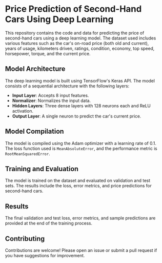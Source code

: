 # Price Prediction of Second-Hand Cars Using Deep Learning

This repository contains the code and data for predicting the price of second-hand cars using a deep learning model. The dataset used includes various features such as the car's on-road price (both old and current), years of usage, kilometers driven, ratings, condition, economy, top speed, horsepower, torque, and the current price.

## Model Architecture

The deep learning model is built using TensorFlow's Keras API. The model consists of a sequential architecture with the following layers:

- **Input Layer**: Accepts 8 input features.
- **Normalizer**: Normalizes the input data.
- **Hidden Layers**: Three dense layers with 128 neurons each and ReLU activation.
- **Output Layer**: A single neuron to predict the car's current price.


## Model Compilation

The model is compiled using the Adam optimizer with a learning rate of 0.1. The loss function used is `MeanAbsoluteError`, and the performance metric is `RootMeanSquaredError`.


## Training and Evaluation

The model is trained on the dataset and evaluated on validation and test sets. The results include the loss, error metrics, and price predictions for second-hand cars.



## Results

The final validation and test loss, error metrics, and sample predictions are provided at the end of the training process.

## Contributing

Contributions are welcome! Please open an issue or submit a pull request if you have suggestions for improvement.



